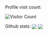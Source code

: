 Profile visit count:

![Visitor Count](https://profile-counter.glitch.me/adikeshri/count.svg)

Github stats:
<img align="center" src="https://github-readme-stats.vercel.app/api?username=adikeshri&count_private=True&theme=dracula&show_icons=True" />
<img align="center"  src="https://github-readme-stats.vercel.app/api/top-langs/?username=adikeshri&theme=dracula&show_icons=True&layout=compact" />
